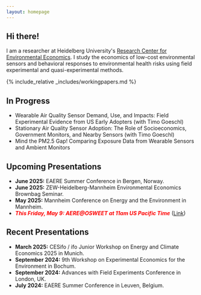```yaml
---
layout: homepage
---
```


## Hi there!

I am a researcher at Heidelberg University's [Research Center for Environmental Economics](https://www.awi.uni-heidelberg.de/en/research/environmental-economics). I study the economics of low-cost environmental sensors and behavioral responses to environmental health risks using field experimental and quasi-experimental methods. 

{% include_relative _includes/workingpapers.md %}

## In Progress

- Wearable Air Quality Sensor Demand, Use, and Impacts: Field Experimental Evidence from US Early Adopters (with Timo Goeschl)
- Stationary Air Quality Sensor Adoption: The Role of Socioeconomics, Government Monitors, and Nearby Sensors (with Timo Goeschl)
- Mind the PM2.5 Gap! Comparing Exposure Data from Wearable Sensors and Ambient Monitors

## Upcoming Presentations
- **June 2025:** EAERE Summer Conference in Bergen, Norway.
- **June 2025:** ZEW-Heidelberg-Mannheim Environmental Economics Brownbag Seminar.
- **May 2025:** Mannheim Conference on Energy and the Environment in Mannheim.
- <span style="color:red">***This Friday, May 9: AERE@OSWEET at 11am US Pacific Time***</span> ([Link](https://uoregon.zoom.us/meeting/register/uQ0mHtLlQuOngAEw7e2Lhg#/registration))

## Recent Presentations
- **March 2025:** CESifo / ifo Junior Workshop on Energy and Climate Economics 2025 in Munich.
- **September 2024:** 9th Workshop on Experimental Economics for the Environment in Bochum. 
- **September 2024:** Advances with Field Experiments Conference in London, UK.
- **July 2024:** EAERE Summer Conference in Leuven, Belgium.